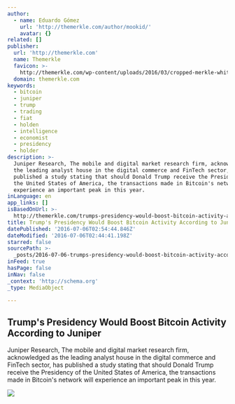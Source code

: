 ```yaml
---
author:
  - name: Eduardo Gómez
    url: 'http://themerkle.com/author/mookid/'
    avatar: {}
related: []
publisher:
  url: 'http://themerkle.com'
  name: Themerkle
  favicon: >-
    http://themerkle.com/wp-content/uploads/2016/03/cropped-merkle-white-1-192x192.png
  domain: themerkle.com
keywords:
  - bitcoin
  - juniper
  - trump
  - trading
  - fiat
  - holden
  - intelligence
  - economist
  - presidency
  - holder
description: >-
  Juniper Research, The mobile and digital market research firm, acknowledged as
  the leading analyst house in the digital commerce and FinTech sector, has
  published a study stating that should Donald Trump receive the Presidency of
  the United States of America, the transactions made in Bitcoin's network will
  experience an important peak in this year.
inLanguage: en
app_links: []
isBasedOnUrl: >-
  http://themerkle.com/trumps-presidency-would-boost-bitcoin-activity-according-to-juniper/
title: Trump's Presidency Would Boost Bitcoin Activity According to Juniper
datePublished: '2016-07-06T02:54:44.846Z'
dateModified: '2016-07-06T02:44:41.198Z'
starred: false
sourcePath: >-
  _posts/2016-07-06-trumps-presidency-would-boost-bitcoin-activity-according-to.md
inFeed: true
hasPage: false
inNav: false
_context: 'http://schema.org'
_type: MediaObject

---
```

<article style=""><h1>Trump's Presidency Would Boost Bitcoin Activity According to Juniper</h1><p>Juniper Research, The mobile and digital market research firm, acknowledged as the leading analyst house in the digital commerce and FinTech sector, has published a study stating that should Donald Trump receive the Presidency of the United States of America, the transactions made in Bitcoin's network will experience an important peak in this year.</p><img src="http://themerkle.com/wp-content/uploads/2016/07/shutterstock_312956195.jpg" /></article>